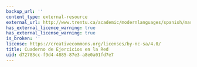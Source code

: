 ```yaml
---
backup_url: ''
content_type: external-resource
external_url: http://www.trentu.ca/academic/modernlanguages/spanish/masarriba/
has_external_licence_warning: true
has_external_license_warning: true
is_broken: ''
license: https://creativecommons.org/licenses/by-nc-sa/4.0/
title: Cuaderno de Ejercicios en la Red
uid: d72783cc-f9d4-4885-87e3-a8e0a01fd7e7
---
```

